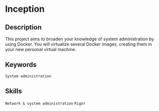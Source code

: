 # Inception

## Description
This project aims to broaden your knowledge of system administration by using Docker. You will virtualize several Docker images, creating them in your new personal virtual machine.

## Keywords
`System administration`

## Skills
`Network & system administration`
`Rigor`

